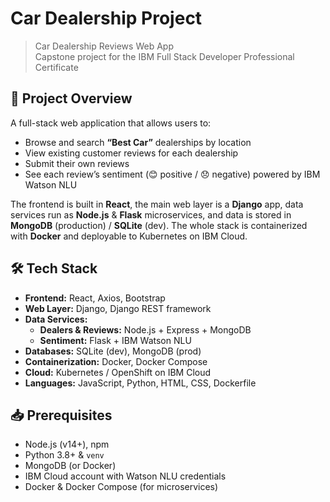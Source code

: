 # Car Dealership Project

> Car Dealership Reviews Web App  
> Capstone project for the IBM Full Stack Developer Professional Certificate

## 🚗 Project Overview

A full-stack web application that allows users to:  
- Browse and search **“Best Car”** dealerships by location  
- View existing customer reviews for each dealership  
- Submit their own reviews  
- See each review’s sentiment (😊 positive / 😞 negative) powered by IBM Watson NLU  

The frontend is built in **React**, the main web layer is a **Django** app, data services run as **Node.js** & **Flask** microservices, and data is stored in **MongoDB** (production) / **SQLite** (dev). The whole stack is containerized with **Docker** and deployable to Kubernetes on IBM Cloud.

## 🛠 Tech Stack

- **Frontend:** React, Axios, Bootstrap  
- **Web Layer:** Django, Django REST framework  
- **Data Services:**  
  - **Dealers & Reviews:** Node.js + Express + MongoDB  
  - **Sentiment:** Flask + IBM Watson NLU  
- **Databases:** SQLite (dev), MongoDB (prod)  
- **Containerization:** Docker, Docker Compose  
- **Cloud:** Kubernetes / OpenShift on IBM Cloud  
- **Languages:** JavaScript, Python, HTML, CSS, Dockerfile

## 📥 Prerequisites

- Node.js (v14+), npm  
- Python 3.8+ & `venv`  
- MongoDB (or Docker)  
- IBM Cloud account with Watson NLU credentials  
- Docker & Docker Compose (for microservices)  
